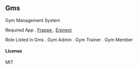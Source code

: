 ## Gms


Gym Management System


Required App 
. <a href="https://github.com/frappe/frappe.git">Frappe </a>
. <a href="https://github.com/frappe/erpnext.git">Erpnext </a>


Role Listed in Gms
. Gym Admin
. Gym Trainer
. Gym Member


#### License

MIT
